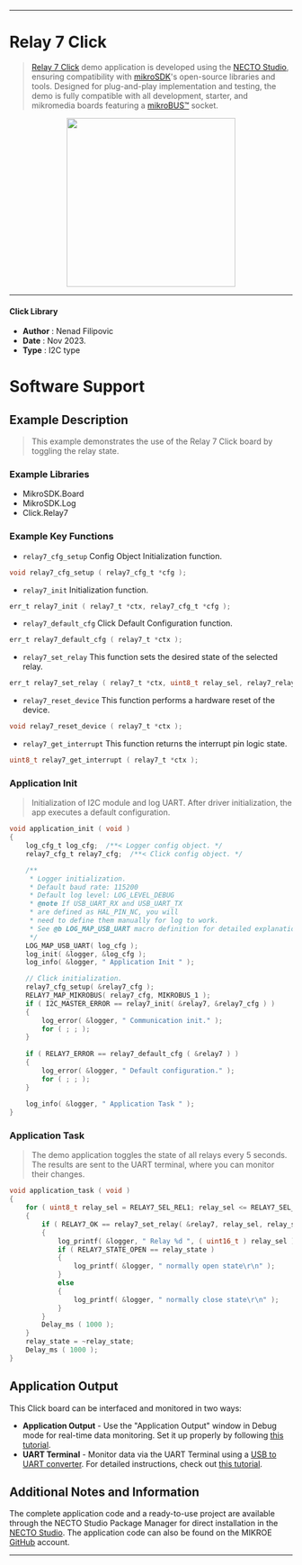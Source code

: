
---
# Relay 7 Click

> [Relay 7 Click](https://www.mikroe.com/?pid_product=MIKROE-6000) demo application is developed using
the [NECTO Studio](https://www.mikroe.com/necto), ensuring compatibility with [mikroSDK](https://www.mikroe.com/mikrosdk)'s
open-source libraries and tools. Designed for plug-and-play implementation and testing, the demo is fully compatible with
all development, starter, and mikromedia boards featuring a [mikroBUS&trade;](https://www.mikroe.com/mikrobus) socket.

<p align="center">
  <img src="https://www.mikroe.com/?pid_product=MIKROE-6000&image=1" height=300px>
</p>

---

#### Click Library

- **Author**        : Nenad Filipovic
- **Date**          : Nov 2023.
- **Type**          : I2C type

# Software Support

## Example Description

> This example demonstrates the use of the Relay 7 Click board by toggling the relay state.

### Example Libraries

- MikroSDK.Board
- MikroSDK.Log
- Click.Relay7

### Example Key Functions

- `relay7_cfg_setup` Config Object Initialization function.
```c
void relay7_cfg_setup ( relay7_cfg_t *cfg );
```

- `relay7_init` Initialization function.
```c
err_t relay7_init ( relay7_t *ctx, relay7_cfg_t *cfg );
```

- `relay7_default_cfg` Click Default Configuration function.
```c
err_t relay7_default_cfg ( relay7_t *ctx );
```

- `relay7_set_relay` This function sets the desired state of the selected relay.
```c
err_t relay7_set_relay ( relay7_t *ctx, uint8_t relay_sel, relay7_relay_state_t state );
```

- `relay7_reset_device` This function performs a hardware reset of the device.
```c
void relay7_reset_device ( relay7_t *ctx );
```

- `relay7_get_interrupt` This function returns the interrupt pin logic state.
```c
uint8_t relay7_get_interrupt ( relay7_t *ctx );
```

### Application Init

> Initialization of I2C module and log UART.
> After driver initialization, the app executes a default configuration.

```c
void application_init ( void ) 
{
    log_cfg_t log_cfg;  /**< Logger config object. */
    relay7_cfg_t relay7_cfg;  /**< Click config object. */

    /** 
     * Logger initialization.
     * Default baud rate: 115200
     * Default log level: LOG_LEVEL_DEBUG
     * @note If USB_UART_RX and USB_UART_TX 
     * are defined as HAL_PIN_NC, you will 
     * need to define them manually for log to work. 
     * See @b LOG_MAP_USB_UART macro definition for detailed explanation.
     */
    LOG_MAP_USB_UART( log_cfg );
    log_init( &logger, &log_cfg );
    log_info( &logger, " Application Init " );

    // Click initialization.
    relay7_cfg_setup( &relay7_cfg );
    RELAY7_MAP_MIKROBUS( relay7_cfg, MIKROBUS_1 );
    if ( I2C_MASTER_ERROR == relay7_init( &relay7, &relay7_cfg ) ) 
    {
        log_error( &logger, " Communication init." );
        for ( ; ; );
    }
    
    if ( RELAY7_ERROR == relay7_default_cfg ( &relay7 ) )
    {
        log_error( &logger, " Default configuration." );
        for ( ; ; );
    }
    
    log_info( &logger, " Application Task " );
}
```

### Application Task

> The demo application toggles the state of all relays every 5 seconds. 
> The results are sent to the UART terminal, where you can monitor their changes.

```c
void application_task ( void ) 
{
    for ( uint8_t relay_sel = RELAY7_SEL_REL1; relay_sel <= RELAY7_SEL_REL4; relay_sel++ )
    {
        if ( RELAY7_OK == relay7_set_relay( &relay7, relay_sel, relay_state ) )
        {
            log_printf( &logger, " Relay %d ", ( uint16_t ) relay_sel );
            if ( RELAY7_STATE_OPEN == relay_state )
            {
                log_printf( &logger, " normally open state\r\n" );
            }
            else
            {
                log_printf( &logger, " normally close state\r\n" );
            }
        }
        Delay_ms ( 1000 );
    }
    relay_state = ~relay_state;
    Delay_ms ( 1000 );
}
```

## Application Output

This Click board can be interfaced and monitored in two ways:
- **Application Output** - Use the "Application Output" window in Debug mode for real-time data monitoring.
Set it up properly by following [this tutorial](https://www.youtube.com/watch?v=ta5yyk1Woy4).
- **UART Terminal** - Monitor data via the UART Terminal using
a [USB to UART converter](https://www.mikroe.com/click/interface/usb?interface*=uart,uart). For detailed instructions,
check out [this tutorial](https://help.mikroe.com/necto/v2/Getting%20Started/Tools/UARTTerminalTool).

## Additional Notes and Information

The complete application code and a ready-to-use project are available through the NECTO Studio Package Manager for 
direct installation in the [NECTO Studio](https://www.mikroe.com/necto). The application code can also be found on
the MIKROE [GitHub](https://github.com/MikroElektronika/mikrosdk_click_v2) account.

---
